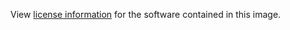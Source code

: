 View [license information](https://github.com/OpenLiberty/open-liberty/blob/master/LICENSE) for the software contained in this image.
